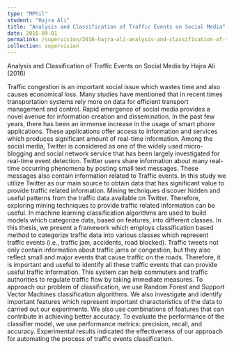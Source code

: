 ```yaml
---
type: "MPhil"
student: "Hajra Ali"
title: "Analysis and Classification of Traffic Events on Social Media"
date: 2016-09-01
permalink: /supervision/2016-hajra-ali-analysis-and-classification-of-traffic-events-on-social-media
collection: supervision
---
```

Analysis and Classification of Traffic Events on Social Media by Hajra Ali (2016)

Traffic congestion is an important social issue which wastes time and also causes economical loss. Many studies have mentioned that in recent times transportation systems rely more on data for efficient transport management and control. Rapid emergence of social media provides a novel avenue for information creation and dissemination. In the past few years, there has been an immense increase in the usage of smart phone applications. These applications offer access to information and services which produces significant amount of real-time information. Among the social media, Twitter is considered as one of the widely used micro-blogging and social network service that has been largely investigated for real-time event detection. Twitter users share information about many real-time occurring phenomena by posting small text messages. These messages also contain information related to Traffic events. In this study we utilize Twitter as our main source to obtain data that has significant value to provide traffic related information. Mining techniques discover hidden and useful patterns from the traffic data available on Twitter. Therefore, exploring mining techniques to provide traffic related information can be useful. In machine learning classification algorithms are used to build models which categorize data, based on features, into different classes. In this thesis, we present a framework which employs classification based method to categorize traffic data into various classes which represent traffic events (i.e., traffic jam, accidents, road blocked). Traffic tweets not only contain information about traffic jams or congestion, but they also reflect small and major events that cause traffic on the roads. Therefore, it is important and useful to identify all these traffic events that can provide useful traffic information. This system can help commuters and traffic authorities to regulate traffic flow by taking immediate measures. To approach our problem of classification, we use Random Forest and Support Vector Machines classification algorithms. We also investigate and identify important features which represent important characteristics of the data to carried out our experiments. We also use combinations of features that can contribute in achieving better accuracy. To evaluate the performance of the classifier model, we use performance metrics: precision, recall, and accuracy. Experimental results indicated the effectiveness of our approach for automating the process of traffic events classification.
